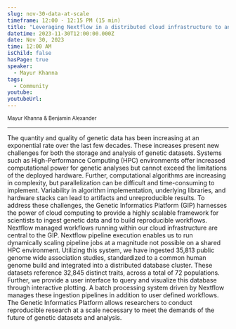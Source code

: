 ```yaml
---
slug: nov-30-data-at-scale
timeframe: 12:00 - 12:15 PM (15 min)
title: "Leveraging Nextflow in a distributed cloud infrastructure to analyze genetic data at scale"
datetime: 2023-11-30T12:00:00.000Z
date: Nov 30, 2023
time: 12:00 AM
isChild: false
hasPage: true
speaker:
  - Mayur Khanna
tags:
  - Community
youtube:
youtubeUrl:
---
```

<div className="mb-4">
  <small className="typo-small">
    Mayur Khanna & Benjamin Alexander
  </small>
</div>

<hr className="border-t border-gray-50 mb-4 opacity-20" />

The quantity and quality of genetic data has been increasing at an exponential rate over the last few decades. These increases present new challenges for both the storage and analysis of genetic datasets. Systems such as High-Performance Computing (HPC) environments offer increased computational power for genetic analyses but cannot exceed the limitations of the deployed hardware. Further, computational algorithms are increasing in complexity, but parallelization can be difficult and time-consuming to implement. Variability in algorithm implementation, underlying libraries, and hardware stacks can lead to artifacts and unreproducible results. To address these challenges, the Genetic Informatics Platform (GIP) harnesses the power of cloud computing to provide a highly scalable framework for scientists to ingest genetic data and to build reproducible workflows. Nextflow managed workflows running within our cloud infrastructure are central to the GIP. Nextflow pipeline execution enables us to run dynamically scaling pipeline jobs at a magnitude not possible on a shared HPC environment. Utilizing this system, we have ingested 35,813 public genome wide association studies, standardized to a common human genome build and integrated into a distributed database cluster. These datasets reference 32,845 distinct traits, across a total of 72 populations. Further, we provide a user interface to query and visualize this database through interactive plotting. A batch processing system driven by Nextflow manages these ingestion pipelines in addition to user defined workflows. The Genetic Informatics Platform allows researchers to conduct reproducible research at a scale necessary to meet the demands of the future of genetic datasets and analysis.
